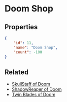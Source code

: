 # Doom Shop

<no description available>

## Properties

```json
{
    "id": 11,
    "name": "Doom Shop",
    "count": -100
}
```

## Related

- [SkullStaff of Doom](../items/195-skullstaff-of-doom.md)
- [ShadowReaper of Doom](../items/136-shadowreaper-of-doom.md)
- [Twin Blades of Doom](../items/247-twin-blades-of-doom.md)

